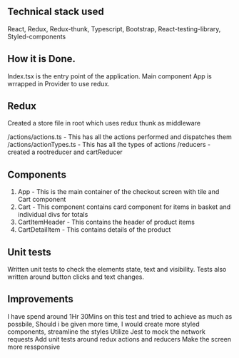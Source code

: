 ## Technical stack used
React,
Redux,
Redux-thunk,
Typescript,
Bootstrap,
React-testing-library,
Styled-components

## How it is Done.
Index.tsx is the entry point of the application. Main component App is wrrapped in Provider to use redux.

## Redux
Created a store file in root which uses redux thunk as middleware

/actions/actions.ts - This has all the actions performed and dispatches them
/actions/actionTypes.ts - This has all the types of actions
/reducers - created a rootreducer and cartReducer

## Components
1. App - This is the main container of the checkout screen with tile and Cart component
2. Cart - This component contains card component for items in basket and individual divs for totals
3. CartItemHeader - This contains the header of product items
4. CartDetailItem - This contains details of the product

## Unit tests
Written unit tests to check the elements state, text and visibility.
Tests also written around button clicks and text changes.


## Improvements
I have spend around 1Hr 30Mins on this test and tried to achieve as much as possbile,
Should i be given more time, I would create more styled components, streamline the styles
Utilize Jest to mock the network requests
Add unit tests around redux actions and reducers
Make the screen more ressponsive

